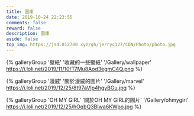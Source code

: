```yaml
---
title: 圖庫
date: 2019-10-24 22:23:55
comments: false
reward: false
description: 圖庫
aside: false
top_img: https://jsd.012700.xyz/gh/jerryc127/CDN/Photo/photo.jpg
---
```


{% galleryGroup '壁紙' '收藏的一些壁紙' '/Gallery/wallpaper' https://i.loli.net/2019/11/10/T7Mu8Aod3egmC4Q.png %}

{% galleryGroup '漫威' '關於漫威的圖片' '/Gallery/marvel' https://i.loli.net/2019/12/25/8t97aVlp4hgyBGu.jpg %}

{% galleryGroup 'OH MY GIRL' '關於OH MY GIRL的圖片' '/Gallery/ohmygirl' https://i.loli.net/2019/12/25/hOqbQ3BIwa6KWpo.jpg %}
